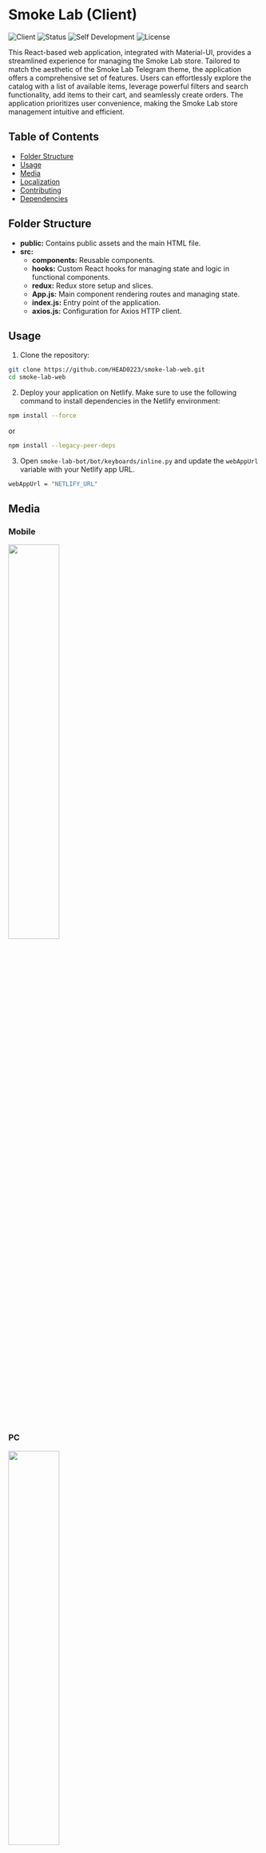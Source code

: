 # Smoke Lab (**Client**)

![Client](https://img.shields.io/badge/Client-Smoke_Lab-brightgreen)
![Status](https://img.shields.io/badge/Status-Complete-yellow)
![Self Development](https://img.shields.io/badge/Project-Self_Development-red)
![License](https://img.shields.io/badge/License-MIT-yellow)

This React-based web application, integrated with Material-UI, provides a streamlined experience for managing the Smoke Lab store. Tailored to match the aesthetic of the Smoke Lab Telegram theme, the application offers a comprehensive set of features. Users can effortlessly explore the catalog with a list of available items, leverage powerful filters and search functionality, add items to their cart, and seamlessly create orders. The application prioritizes user convenience, making the Smoke Lab store management intuitive and efficient.

## Table of Contents

-  [Folder Structure](#folder-structure)
-  [Usage](#usage)
-  [Media](#media)
-  [Localization](#localization)
-  [Contributing](#contributing)
-  [Dependencies](#dependencies)

## Folder Structure

-  **public:** Contains public assets and the main HTML file.
-  **src:**
   -  **components:** Reusable components.
   -  **hooks:** Custom React hooks for managing state and logic in functional components.
   -  **redux:** Redux store setup and slices.
   -  **App.js:** Main component rendering routes and managing state.
   -  **index.js:** Entry point of the application.
   -  **axios.js:** Configuration for Axios HTTP client.

## Usage

1. Clone the repository:

```bash
git clone https://github.com/HEAD0223/smoke-lab-web.git
cd smoke-lab-web
```

2. Deploy your application on Netlify. Make sure to use the following command to install dependencies in the Netlify environment:

```bash
npm install --force
```

or

```bash
npm install --legacy-peer-deps
```

3. Open `smoke-lab-bot/bot/keyboards/inline.py` and update the `webAppUrl` variable with your Netlify app URL.

```bash
webAppUrl = "NETLIFY_URL"
```

## Media

### Mobile

<img src="./public/preview/mobile_smoke-lab-web_store.jpg" style="width:45%">

### PC

<img src="./public/preview/pc_smoke-lab-web_store.png" style="width:45%">

**List with items:**  
![pc_Smoke-Lab_store-list](./public/preview/pc_Smoke-Lab_store-list.gif)  
<img src="./public/preview/pc_smoke-lab-web_store_1.png" style="width:45%">
<img src="./public/preview/pc_smoke-lab-web_store_2.png" style="width:45%">
<img src="./public/preview/pc_smoke-lab-web_store_3.png" style="width:45%">

**Item with flavor selection, and quantity:**  
![pc_Smoke-Lab_store-item](./public/preview/pc_Smoke-Lab_store-item.gif)  
<img src="./public/preview/pc_smoke-lab-web_store_4.png" style="width:45%">
<img src="./public/preview/pc_smoke-lab-web_store_6.png" style="width:45%">
<img src="./public/preview/pc_smoke-lab-web_store_5.png" style="width:45%">
<img src="./public/preview/pc_smoke-lab-web_store_7.png" style="width:45%">

**Cart with user purchase and form for contact:**  
![pc_Smoke-Lab_store-cart](./public/preview/pc_Smoke-Lab_store-cart.gif)  
<img src="./public/preview/pc_smoke-lab-web_store_8.png" style="width:45%">
<img src="./public/preview/pc_smoke-lab-web_store_9.png" style="width:45%">
<img src="./public/preview/pc_smoke-lab-web_store_10.png" style="width:45%">

**Order in user profile in Telegram bot and email for admins with user purchase and credentials:**  
![pc_Smoke-Lab_user-order](./public/preview/pc_Smoke-Lab_user-order.gif)  
<img src="./public/preview/pc_smoke-lab-web_store_11.png" style="width:45%">
![pc_smoke-lab-web_store_12](./public/preview/pc_smoke-lab-web_store_12.png)

## Localization

The application supports localization using i18n. Translation files are located in the `public/assets/locales` directory. Add new translations as needed.

## Contributing

If you would like to contribute to this project, please follow these steps:

1. Fork the repository.
2. Create a new branch for your feature: `git checkout -b feature-name`
3. Commit your changes: `git commit -m 'Add some feature'`
4. Push to the branch: `git push origin feature-name`
5. Submit a pull request.

## Dependencies

-  **React:** JavaScript library for building user interfaces.
-  **Material-UI:** React UI framework for building responsive and accessible web applications.
-  **Redux Toolkit:** State management library for React applications.
-  **React Router:** Declarative routing for React.js.
-  **i18next:** Internationalization library for handling translations.
-  **axios:** Promise-based HTTP client for the browser and Node.js.
-  **js-cookie:** A simple, lightweight JavaScript API for handling cookies.

Make sure to include these dependencies in your project.
